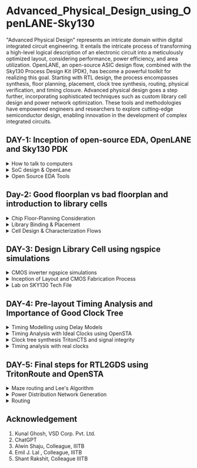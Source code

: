  Advanced_Physical_Design_using_OpenLANE-Sky130
================================================

"Advanced Physical Design" represents an intricate domain within digital integrated circuit engineering. It entails the intricate process of transforming a high-level logical description of an electronic circuit into a meticulously optimized layout, considering performance, power efficiency, and area utilization. OpenLANE, an open-source ASIC design flow, combined with the Sky130 Process Design Kit (PDK), has become a powerful toolkit for realizing this goal. Starting with RTL design, the process encompasses synthesis, floor planning, placement, clock tree synthesis, routing, physical verification, and timing closure. Advanced physical design goes a step further, incorporating sophisticated techniques such as custom library cell design and power network optimization. These tools and methodologies have empowered engineers and researchers to explore cutting-edge semiconductor design, enabling innovation in the development of complex integrated circuits.

## DAY-1: Inception of open-source EDA, OpenLANE and Sky130 PDK
<details> 
      <summary> How to talk to computers </summary>

---

At some part of our life, we have all used an ARDUINO board. We all know that an Arduino board is a popular open-source hardware platform designed for electronics enthusiasts, hobbyists, students, and professionals to create and prototype a wide range of embedded systems and electronic projects. Arduino boards are known for their ease of use and versatility, making them a valuable tool for learning about electronics and programming.

![arduino](https://github.com/akul-star/Advanced-Physical-Design/assets/75561390/2c4d152e-9a76-47c3-9631-0a137711f6b7)



The Block diagram of an ARDUINO board is as shown below.

---
![Arduinno_Block](https://github.com/akul-star/Advanced-Physical-Design/assets/75561390/c63c0919-4e07-4757-80e7-d0fafa25d769)

In this course, instead of looking into the embedded design we will be focusing more on the chip used inside the embedded systems.

---
![Chip](https://github.com/akul-star/Advanced-Physical-Design/assets/75561390/443610f2-ab16-41ce-b448-e2ee2bdf7dcc)

- **Package:** In chip design, a "package" refers to the protective outer casing that houses and safeguards the integrated circuit (IC). Packages serve critical roles in chip manufacturing by providing physical protection to the silicon die, establishing electrical connections between the chip and external components or a printed circuit board (PCB), aiding in thermal management by dissipating heat, and offering mechanical support. These packages come in various types, such as Dual In-line Packages (DIP), Surface-Mount Device (SMD) packages, Small Outline Integrated Circuit (SOIC) packages, and more, each tailored to specific applications and requirements, making package selection a crucial consideration in chip design and manufacturing.

In the example above, we have used QFN 48. The "QFN 48" package is a specific type of semiconductor package commonly used for integrated circuits (ICs). "QFN" stands for "Quad Flat No-Lead," and "48" refers to the number of pins or leads on the package. 

- **Chip:** A "chip," also known as an integrated circuit (IC) or microchip, is a miniature electronic device that consists of a collection of electronic components, such as transistors, resistors, and capacitors, etched onto a single semiconductor material, typically silicon. These components are interconnected to perform specific functions, such as processing data, storing information, or controlling electrical signals. Chips and packages can be connected through wire bonds in some packaging methods, but it's important to note that wire bonding is just one of several methods used for making electrical connections between the chip and the package.

The "chip" is the silicon-based microelectronic component that contains electronic circuits, while the "package" is the protective outer casing that houses the chip, provides electrical connections, and offers physical protection and thermal management.

---
![PADS_Die_Core](https://github.com/akul-star/Advanced-Physical-Design/assets/75561390/5fbbe595-d2ad-47bf-a0c8-3c4051a9119c)

- Pads: It refer to the input and output connection points on the chip's package that interface with the external world, such as a printed circuit board (PCB) or other devices. These pads serve as the electrical interfaces through which the SoC communicates with other components or systems.  

- Core: Core refers to a central processing unit (CPU) or a processing unit that performs computations and executes instructions. SoCs are highly integrated semiconductor devices that combine various components and subsystems on a single chip, and one of the critical components within an SoC is the processing core.

- Die: "Die" refers to the actual silicon chip or semiconductor wafer that contains all the integrated circuits and components of the SoC.

Now, let's take example of a  sample SOC using RISC-V as their ISA. 

---
![FOUNDRY_IP Macros](https://github.com/akul-star/Advanced-Physical-Design/assets/75561390/58b201ef-c8eb-42f7-a2df-b1d0dd33d7b5)

**Foundry IP's :** Foundry IP, short for Foundry Intellectual Property, refers to a set of pre-designed and pre-verified semiconductor intellectual property (IP) blocks or components that are licensed to semiconductor companies (fabless semiconductor companies) for integration into their own custom integrated circuits (ICs). These IP blocks are typically developed by semiconductor foundries or third-party IP providers and can be crucial for accelerating the design and production of complex chips. 

**Macro's:** Macros short for "macrocells" or "macro functions," refer to predefined and reusable functional blocks or components that can be incorporated into custom IC designs. Macros are a form of semiconductor intellectual property (IP) and play a crucial role in simplifying and speeding up the process of designing complex digital circuits. 


From Software Application to Hardware  
======================================

  In this section we will learn what exactly is the Instruction Set Architecture (ISA) role in a device and why it is required.  

![Screenshot from 2023-08-21 10-46-39](https://github.com/akul-star/RISC-V/assets/75561390/ae4ea0da-5b23-4771-90d3-4ef404471e51)

Let's explore how applications communicate with hardware components through various layers, including the operating system (OS), compiler, assembler, and a Register Transfer Language (RTL) snippet.

1. Operating System (OS):
    The operating system provides an abstraction layer between applications and hardware. It manages the hardware resources, such as memory, processors, and I/O devices, and provides services that applications can use. 

2. Compiler:
    The compiler translates high-level programming code written in languages like C, C++, or Java into machine code that the hardware can execute. During compilation, the compiler maps high-level code constructs to appropriate machine instructions. For instance, if an application contains a loop, the compiler generates machine instructions that correspond to looping constructs supported by the ISA (RISC-V in our case).

3. Assembler:
    An assembler converts assembly language code (a human-readable representation of machine code) into actual machine code. Assembly language is a low-level representation of the ISA, and each assembly instruction typically corresponds to a single machine instruction. Assemblers take care of translating assembly mnemonics into binary machine code that the hardware understands. The ISA acts as a abstract interface between the high level language like C, C++ and JAVA & the hardware.

4. RTL Snippet (Register Transfer Language):
RTL is a description of digital circuits using registers, data paths, and control logic. It's used in hardware design to describe the behavior of digital systems at a low level. 

</details>

<details>
      <summary> SoC design & OpenLane </summary>
      

Introduction to all components of open-source digital asic design 
=============================================================

![ASIC](https://github.com/akul-star/Advanced-Physical-Design/assets/75561390/2e769d73-b066-41fe-a0ed-8a158713cd4d)

1. **RTL Design:** RTL (Register-Transfer Level) design is essential for ASICs (Application-Specific Integrated Circuits) because it provides a hardware-specific description of the desired functionality, bridging the gap between high-level behavior and low-level gate-level implementation. It specifies how data is transferred between registers and processed by combinational logic, defines timing constraints, and serves as input to RTL synthesis tools for automatic conversion into gate-level representations. RTL design allows for optimization, simulation-based verification, portability, and clear documentation of the ASIC's design intent, ensuring a solid foundation for subsequent stages of ASIC development and ultimately delivering custom integrated circuits tailored to specific applications.

2. **EDA Tools:** ASIC (Application-Specific Integrated Circuit) design relies on Electronic Design Automation (EDA) tools because these tools provide the essential infrastructure for designing, verifying, and optimizing custom integrated circuits. EDA tools facilitate the creation of hardware descriptions, synthesis of high-level designs into manufacturable gate-level representations, simulation to ensure functionality and correctness, timing analysis for meeting critical performance requirements, and physical implementation to optimize layout and manufacturing. They streamline the complex ASIC design process, ensuring efficiency, accuracy, and successful production of application-specific integrated circuits tailored to specific functions and applications.

3. **PDK Data:** A Process Design Kit (PDK) for ASIC manufacturing is a comprehensive package provided by semiconductor foundries to ASIC designers. It contains vital information, design rules, device models, and a library of components necessary to design and fabricate custom integrated circuits. PDKs ensure that designers adhere to manufacturing guidelines, use accurate device models, and efficiently utilize foundry-specific processes during the ASIC design process, facilitating successful and manufacturable custom chip production.

**SkyWater 130nm Process Design Kit (PDK):** 
The SkyWater 130nm Process Design Kit (PDK) is a comprehensive set of resources offered by SkyWater Technology Foundry for integrated circuit designers. It encompasses essential information about the 130-nanometer semiconductor manufacturing process, design rules, device models, a library of components, and technology files. This PDK enables designers to create custom integrated circuits tailored to specific applications using SkyWater's 130nm process technology, promoting accessibility and cost-effective semiconductor fabrication.

**RIL Design Flow (RTL to GDS2):**
The RTL (Register-Transfer Level) to GDS2 design flow is the process of creating and manufacturing integrated circuits (ICs). It involves steps like designing the circuit's functionality in RTL, simulating and synthesizing it into gate-level logic, creating a physical layout, verifying the design, generating manufacturing masks, fabricating the ICs, and finally, testing and packaging them. The GDS2 file is generated to describe the layout and is used for manufacturing. This flow ensures that ICs meet specifications and can be mass-produced.

Simplified RTL to GDSII Flow
=============================

![Openlane_ASICflow](https://github.com/akul-star/Advanced-Physical-Design/assets/75561390/4a23a0b6-776c-42e0-ae25-eab6d2638929)

1. **Synthesis:** In the RTL to GDS2 flow, synthesis is a crucial step where RTL (Register Transfer Level) code is transformed into a gate-level netlist. This process involves mapping RTL constructs to standard cell libraries, optimizing the design for area, power, and timing, handling clock domains, and applying timing constraints. Static Timing Analysis (STA) is then performed to ensure that the design meets timing requirements. Once synthesis is complete, the synthesized design serves as the foundation for subsequent steps in the flow, including physical design, placement, routing, and ultimately the generation of GDS2 files for fabrication. This synthesis stage plays a pivotal role in achieving a balance between design functionality and performance while preparing the design for manufacturing.

    A. **Liberty View (Liberty Format):**
        Purpose: Liberty view is used primarily for static timing analysis (STA) during the synthesis process. It provides information about the timing characteristics of standard cells from the cell library, such as setup times, hold times, rise/fall times, and capacitance values.
        Contents: It includes timing constraints, delay information, and other timing-related data for the cells in the standard cell library.
        Format: Typically written in a standard format called Liberty (.lib) format, which can be read by synthesis tools and STA tools.

    B. **HDL Behavioral View:**
        Purpose: The HDL (Hardware Description Language) Behavioral View represents the high-level description of the digital design in RTL (Register Transfer Level) or a higher abstraction level. It's the original RTL code created by designers.
        Contents: It contains behavioral descriptions of the logic functions, data paths, control structures, and the intended functionality of the design.
        Format: The format depends on the hardware description language used, such as VHDL or Verilog.

    C. **SPICE View (Simulation View):**
        Purpose: SPICE (Simulation Program with Integrated Circuit Emphasis) View is used for detailed transistor-level simulation. It provides a transistor-level representation of the design and is essential for accurate circuit-level simulations.
        Contents: SPICE View includes transistor-level models, parasitic elements, and detailed information about how the gates and interconnections in the design are implemented at the transistor level.
        Format: Typically written in a SPICE-compatible format (e.g., SPICE netlists) that can be used by circuit simulators for accurate transistor-level simulations.

2. **Floor Planning:** Floor planning in the RTL to GDS2 (GDSII) flow is the initial step of physical design. It involves allocating space and defining the approximate locations of major components and functional blocks on the semiconductor chip. The goal is to create a layout that meets area, power, and performance targets while ensuring that signal routing between these blocks is feasible. Floor planning sets the foundation for subsequent steps like placement and routing and plays a crucial role in achieving a successful chip design.

   A. **Chip Floor Planning:**
        Purpose: Chip floor planning is the high-level organization of the entire semiconductor chip. It defines the placement of major components and functional blocks on the chip's silicon die.
        Scope: It encompasses decisions related to core logic placement, I/O ring location, clock distribution, and other global aspects of the chip's physical design.
        Goals: The primary goals of chip floor planning are to optimize chip area, minimize power consumption, and ensure that the chip meets its performance requirements. It provides a high-level view of how different parts of the chip will interact.

   B. **Macro Floorplanning:**
        Purpose: Macro floorplanning focuses on the placement and organization of large functional blocks or macros within the chip. These macros can include CPU cores, memory blocks, or other complex IP blocks.
        Scope: It deals with the internal layout and arrangement of these macros and how they interface with each other and the rest of the chip.
        Goals: The main objectives of macro floorplanning are efficient use of space, ensuring proper connectivity between macros, and optimizing for performance and power within the macro boundaries.

   C. **Power Planning:**
        Purpose: Power planning is a critical aspect of chip design that focuses on managing and distributing power throughout the chip. It ensures that each component receives the required power supply and that power delivery is efficient to minimize voltage drop and power dissipation.
        Scope: Power planning involves decisions about the placement of power grid elements (such as power rails and decoupling capacitors) and the routing of power distribution networks.
        Goals: The key goals of power planning are to maintain voltage stability, reduce power noise, and meet power delivery requirements, all while minimizing the impact on chip area and performance. Effective power planning is essential for reliable chip operation and to avoid voltage drop-related issues.

3. **Cell Placement:** Cell placement is a crucial step in the physical design of integrated circuits (ICs) within the RTL to GDS2 (GDSII) flow. It involves determining the specific locations on a semiconductor chip's silicon die where individual standard cells, macros, and other functional blocks will be positioned. 

   A. **Chip Floor Planning:**
        Purpose: Chip floor planning is the high-level organization of the entire semiconductor chip. It defines the placement of major components and functional blocks on the chip's silicon die.
        Scope: It encompasses decisions related to core logic placement, I/O ring location, clock distribution, and other global aspects of the chip's physical design.
        Goals: The primary goals of chip floor planning are to optimize chip area, minimize power consumption, and ensure that the chip meets its performance requirements. It provides a high-level view of how different parts of the chip will interact.

   B. **Macro Floorplanning:**
        Purpose: Macro floorplanning focuses on the placement and organization of large functional blocks or macros within the chip. These macros can include CPU cores, memory blocks, or other complex IP blocks.
        Scope: It deals with the internal layout and arrangement of these macros and how they interface with each other and the rest of the chip.
        Goals: The main objectives of macro floorplanning are efficient use of space, ensuring proper connectivity between macros, and optimizing for performance and power within the macro boundaries.

   C. **Power Planning:**
        Purpose: Power planning is a critical aspect of chip design that focuses on managing and distributing power throughout the chip. It ensures that each component receives the required power supply and that power delivery is efficient to minimize voltage drop and power dissipation.
        Scope: Power planning involves decisions about the placement of power grid elements (such as power rails and decoupling capacitors) and the routing of power distribution networks.
        Goals: The key goals of power planning are to maintain voltage stability, reduce power noise, and meet power delivery requirements, all while minimizing the impact on chip area and performance. Effective power planning is essential for reliable chip operation and to avoid voltage drop-related issues.

4. **Clock Tree Sysnthesis:** CTS stands for "Clock Tree Synthesis." It is a crucial step in the physical design of integrated circuits, particularly digital designs, within the RTL to GDS2 (GDSII) flow. The primary goal of CTS is to create an efficient and optimized network of clock distribution paths throughout the chip.

5. **Routing:** Routing, in the context of semiconductor chip design within the RTL to GDS2 (GDSII) flow, refers to the process of establishing physical connections between different components, such as standard cells, macros, and input/output pads, on the silicon die. These connections are created using metal layers, which serve as interconnects to facilitate data transmission and signal propagation. Grid routers are a type of routing algorithm used in semiconductor chip design within the context of the RTL to GDS2 (GDSII) flow. These routers are designed to navigate and establish connections between components on a chip layout using a grid-based approach. Grid routers are especially suitable for digital integrated circuits with a regular and structured layout, where the chip design is aligned with a grid pattern.

      A. **Global Routing:**  
Global routing is the initial phase of routing in chip design. It determines high-level routing paths for nets between macroblocks or functional units on the chip, focusing on channel assignments and chip-level optimization. The outcome is a routing framework or guides for subsequent detailed routing.

      B. **Detailed Routing:**
Detailed routing follows global routing and defines precise paths for individual wires within nets. It works at a lower, detailed level, considering cell positions, design rules, and minimizing wirelength. The result is the completed layout of physical interconnections, adhering to global routing guidelines.

7. **Sign-Off:**

      A. **Physical Verification:** Physical verification is a critical step in the semiconductor chip design process, specifically in the RTL to GDS2 (GDSII) flow. It involves a series of checks and analyses to ensure that the physical layout of the chip adheres to design rules, manufacturing constraints, and reliability criteria. Physical verification helps identify and rectify potential issues in the layout that could lead to manufacturing defects, performance problems, or reliability issues.
      
      1. LVS (Layout vs. Schematic) : It is a crucial step in semiconductor manufacturing that compares the physical layout of semiconductor components on a chip to the intended circuit schematic. Its primary purpose is to ensure that the physical design matches the expected design, verifying that connections are correct, there are no short circuits or open circuits, and component dimensions are within tolerances. If discrepancies are found, they are corrected to ensure the chip can be manufactured and will function correctly. LVS helps catch errors early in the design process, ensuring high-quality semiconductor products and reducing manufacturing costs. 

      2. Design Rule Check (DRC): It's an essential step in semiconductor design and manufacturing that verifies if the physical layout of integrated circuits adheres to specific design rules and manufacturing guidelines. It identifies violations, such as inadequate spacing, feature size deviations, or unintended connections, and prompts designers to correct them to ensure that the chip can be manufactured reliably with fewer defects, leading to better-quality electronic devices.
     
     B. **Timing Verification:** Timing verification is a critical step in semiconductor chip design within the RTL to GDS2 (GDSII) flow. It focuses on ensuring that the design meets its timing requirements, particularly in terms of clock-to-q delays, setup times, hold times, and maximum clock frequency. Timing verification helps guarantee that the chip will operate correctly and within its specified performance limits.

OpenLANE
=========

OpenLane is an open-source toolchain for chip design that automates the process of creating custom digital integrated circuits, from high-level RTL code to manufacturable GDSII files. Developed by efabless, it streamlines the design flow by integrating various open-source EDA tools, allowing users to explore different design options, meet manufacturing requirements, and even experiment with custom chip designs. OpenLane's scripted flow, community-driven development, and accessibility make it a valuable resource for both educational purposes and small design teams looking to create custom ASICs while adhering to industry best practices.

OpenLANE ASIC Flow
=================

OpenLane is a fully automated process, spanning from RTL (Register-Transfer Level) to GDSII (Graphics Data System II), and relies on various components, including OpenROAD, Yosys, Magic, Netgen, CVC, SPEF-Extractor, KLayout, and a set of specialized scripts for design exploration and enhancement. This comprehensive flow covers every step of ASIC implementation.

OpenLANE utilises a variety of opensource tools in the execution of the ASIC flow:

1. RTL Synthesis & Technology Mapping: yosys, abc
2. Floorplan & PDN : init_fp, ioPlacer, pdn and tapcell
3. Placement : RePLace, Resizer, OpenPhySyn & OpenDP
4. Static Timing Analysis : OpenSTA
5. Clock Tree Synthesis : TritonCTS
6. Routing : FastRoute and TritonRoute
7. SPEF Extraction : SPEF-Extractor
8. DRC Checks, GDSII Streaming out : Magic, Klayout
9. LVS check : Netgen
10. Circuit validity checker : CVC

</details>


<details>
      <summary> Open Source EDA Tools </summary>

OpenLANE Installation
====================

Prior to the installation of the OpenLane install the dependencies and packages using the command shown below :

```
sudo apt-get update
sudo apt-get upgrade
sudo apt install -y build-essential python3 python3-venv python3-pip make git
```

**Commands to install Docker:**
```
sudo apt install apt-transport-https ca-certificates curl software-properties-common
curl -fsSL https://download.docker.com/linux/ubuntu/gpg | sudo gpg --dearmor -o /usr/share/keyrings/docker-archive-keyring.gpg

echo "deb [arch=amd64 signed-by=/usr/share/keyrings/docker-archive-keyring.gpg] https://download.docker.com/linux/ubuntu $(lsb_release -cs) stable" | sudo tee /etc/apt/sources.list.d/docker.list > /dev/null

sudo apt update
sudo apt install docker-ce docker-ce-cli containerd.io
sudo docker run hello-world

sudo groupadd docker
sudo usermod -aG docker $USER
sudo reboot 


# Check for installation
sudo docker run hello-world
```

**Steps to install OpenLane, PDKs and Tools:**

```
cd $HOME
git clone https://github.com/The-OpenROAD-Project/OpenLane --recurse-submodules 
cd OpenLane
make
make test
cd /home/kanish/OpenLane/designs/ci
cp -r * ../
```


**Invoking OpenLANE**

```
cd OpenLane
make mount
```

Inside the openlane container:
```
./flow.tcl -interactive
package require openlane 0.9
prep -design picorv32a
run_synthesis
```
![Picorv32](https://github.com/akul-star/Advanced-Physical-Design/assets/75561390/50c57c6b-3c65-4334-8de9-91197deea5bf)

![picorv32_synth](https://github.com/akul-star/Advanced-Physical-Design/assets/75561390/62d0c362-bbca-492c-b6d6-ad821dd3e666)

The netlist generated is shown below:
```
cd OpenLane/designs/picorv32a/runs/RUN_2023.09.10_07.47.37/results/synthesis/
gvim picorv32.v
```
To view report:
```
cd OpenLane/designs/picorv32a/runs/RUN_2023.09.10_07.47.37/reports/synthesis/
gvim 1-synthesis.AREA_0.stat.rpt
```
```
Flop ratio = Number of D Flip flops = 1596  = 0.1579
             ______________________   _____
             Total Number of cells    10104
```
</details>


## Day-2: Good floorplan vs bad floorplan and introduction to library cells

<details> 
      <summary> Chip Floor-Planning Consideration </summary>

---

Let's start with a netlist that defines a basic circuit as shown below.

![Basic_Netlist_Ex](https://github.com/akul-star/Advanced-Physical-Design/assets/75561390/b68db8ea-cfe1-45b4-8e11-75e745d433b3)
The circuit has 4 standard cell's comprising of Flip-Flop and Gate's. Let's assume each standard cell has area of 1 unit square. So, not assuming the connecting wires that will also take some area inside the core, we can say the total area consumed by the circuit will be 4 unit square. If core also has the area of 4 unit square, then the utilization factor will be 100%.

---
![Utilization factor](https://github.com/akul-star/Advanced-Physical-Design/assets/75561390/d89051c2-b419-4650-a993-b02864f85b9a)

We will look into two parameters, Utilization factor and Aspect ratio, but before that we must look into the important terms in chip design.

- Die : It is a small semiconductor material specimen that houses the core and the fundamental circuit is fabricated over this.
- Core : It is the section of the chip where the fundamental design is placed.

**Utilisation Factor**


The ratio of area occupied by the cells in the netlist to the total area of the core.
Best practice is to set the utilisation factor less than 50% to 60% so that there will be space for optimisations, routing, inserting buffers etc.,

**Aspect Ratio**

- Aspect ratio is the ratio of height to the width of the die.
- Aspect Ratio of 1 indicates that the die is a square die.
- These two Parameters are important to derive the width and height of the core and die, and now we can move ahead to define the location of preplaces cells.

**Pre-placed Cells**

---
![PrePlacedcells](https://github.com/akul-star/Advanced-Physical-Design/assets/75561390/b101985f-2105-4564-932a-dc1b63d9d28e)

- Whenever there is a complex logic which is repeated multiple times or a design given by a third-party it can be perceived as abstract black box with input and output ports, clocks etc. We can also create black boxes ourselves for the design in case as per the requirements. They can be IPs or Macros. 
- These Macros and IPs are placed in the core at first before placing the standard cells and power planning. They are placed before automated placement and routing and are called as pre-placed cells. These are optimally such that the cells which are more connected to each other are placed nearby and oriented for input and ouputs.
- Once they have been placed, the location are not altered later on for routing. Thus they have been fixed on the chip. These pre-placed cells have to be surrounded with de-coupling capacitors.


**De-coupling Capacitors**

- The resistances and capacitances associated with long wire lengths can cause the power supply voltage to drop significantly before reaching the logic circuits. This can lead to the signal value entering into the undefined region, outside the noise margin range. (Noise margin in RTL or Resistor-Transistor Logic refers to the amount of tolerance a digital logic circuit has to withstand noise or voltage fluctuations while still correctly interpreting logical "0" and "1" states. It is a critical parameter in digital circuit design to ensure the robustness and reliability of logic operations.)
- De-coupling capacitors are huge capacitors charged to power supply voltage and placed close the logic circuit. Their role is to decouple the circuit from power supply by supplying the necessary amount of current to the circuit. They pervent crosstalk and enable local communication.
- The decoupled capacitor will be connected to all the pre-placed cells in the core, as shown below.

  
  ![DecoupledCAP](https://github.com/akul-star/Advanced-Physical-Design/assets/75561390/2abf75dc-c96d-4ea5-914f-47091bf35f23)


**Power Planning**

- Each block on the chip, however, cannot have its own decoupled capacitor unlike the pre-placed cells. Thus, when multiple units are discharging, we observe a ground bumb and in case of multiple charing units, we see a voltage droop.
- Ground bounce is a phenomenon that can occur on an N-bit bus in digital electronic circuits, particularly when many components are switching simultaneously. It's a transient voltage fluctuation on the ground (or ground reference) of the circuit. Ground bounce is typically associated with noise or voltage fluctuations that affect the reliability of digital signals. Below is shown a 16bit bus which experiences a ground bounce when all the bits are discharging.
  
  ![Ground bounce](https://github.com/akul-star/Advanced-Physical-Design/assets/75561390/50eaf219-e1b8-4952-b1fb-643c2db5c4ec)

- A similar phenomena that we observe is Voltage droop on an N-bit bus, also known as "bus voltage droop" or simply "voltage droop," which is a phenomenon that can occur in digital electronic circuits when there is a momentary decrease in voltage on a multi-bit data bus during high-speed or simultaneous switching of components.
- When these are under noise range designed, we won't face any issue, but if they get beyond the defined noise range, we experience undesired behaviour from the design.
- To fix this issue, we will go for a better power plan for the chip, such that each unit can use the Vdd and Gnd near to it.
- A common way to accomplish this is to have VDD and VSS pads connected to the horizontal and vertical power and GND lines which form a power mesh. A "power mesh" refers to a network of metal or wire traces that distribute power (VDD) and ground (VSS) throughout the integrated circuit (IC). The primary purpose of the power mesh is to ensure a stable and uniform distribution of power and ground across the entire chip, which is crucial for proper functionality and reliability.

**Pin Placement**

The input, output and Clock pins are placed optimally such that there is less complication in routing or optimised delay. 

**Note -** CLK needs least resistive path, as they provide signals to all the flops continuously, thus have bigger IO ports.
There are different styles of pin placement in openlane like random pin placement, uniformly spaced etc.,

**Run Floorplan on OpenLane**

Importance files in increasing priority order:

- floorplan.tcl - System default envrionment variables present in the configuration folder.
- conifg.tcl - Present in the deign folder.
- sky130A_sky130_fd_sc_hd_config.tcl - Present in the design folder.

**Floorplan envrionment variables or switches:**

1. FP_CORE_UTIL - floorplan core utilisation
2. FP_ASPECT_RATIO - floorplan aspect ratio
3. FP_CORE_MARGIN - Core to die margin area
4. FP_IO_MODE - defines pin configurations (1 = equidistant/0 = not equidistant)
5. FP_CORE_VMETAL - vertical metal layer
6. FP_CORE_HMETAL - horizontal metal layer

Now, we will look into how to generate the floorplan using OpenLane.
```
run_floorplan
```

![run_floorplan](https://github.com/akul-star/Advanced-Physical-Design/assets/75561390/ddfb5040-aaec-4586-ac6f-50980092f017)

 - We may review floorplan files by checking the floorplan.tcl. The system defaults will have been overriden by switches set in conifg.tcl and further overriden by switches set in sky130A_sky130_fd_sc_hd_config.tcl.

 - Post the floorplan run, a .def file (design exchange format file) will have been created within the results/floorplan directory. It has the various informations such as the die area and unit lenghts used.

![floorplan_def_file](https://github.com/akul-star/Advanced-Physical-Design/assets/75561390/9797f91f-a50c-4e08-a5c4-64b65837f139)

Viewing the floorplan using MAGIC:

```
 magic -T ~/.volare/sky130A/libs.tech/magic/sky130A.tech lef read ../../tmp/merged.nom.lef def read picorv32.def &
```
![MAGIC_Floorplan](https://github.com/akul-star/Advanced-Physical-Design/assets/75561390/fef2c7ca-582c-454e-bbfe-96441142fab0)

</details>

<details> 
     <summary> Library Binding & Placement </summary>
---
First and foremost, we need to bind the netlist with physical cells. We have shapes for OR, AND and every cell for pratice purpose. But in reality we dont have such shapes, we have give an physical dimensions like rectangles or squares weight and width and also different flavours of the same standard cell. This information is given in libs and lefs. Now we place these cells in our design by initilaising it. Now we look into Placement and its optimisation. 
      
Now we look into Placement and its optimisation.

---
![Optimized_Placement](https://github.com/akul-star/Advanced-Physical-Design/assets/75561390/f298ebcf-86c8-4374-a124-3d84b96a9bd6)

As you can see, the cells are placed such that the data input and output pins are as close as possible to reduce the resistance of the connecting wires so that noise error will not occur. In some cases, their might not be a way to place the cells close to their data pins. To avoid the noise margin issue in the longer connecting wires, we will use Repeaters or Buffers for the signal integrity so that the logic is not compromised. In the above design, their are few abutted cells which will have near to no delayand this is called as abuttment.

![Steps](https://github.com/akul-star/Advanced-Physical-Design/assets/75561390/4f92afb1-f313-4e85-9e89-6a1750bde004)

---
**Library Charaterization:** Library characterization is the process of characterizing electronic components and gates, such as logic gates, flip-flops, and other building blocks, to create models that accurately represent their behavior under various conditions. This characterization provides information about how components respond to different inputs, delays, power consumption, and more.

**Library modeling:** Library modeling involves creating mathematical or algorithmic representations of the behavior and characteristics of components. These models are used by EDA tools to simulate, analyze, and optimize digital circuits during the design phase.

PLACEMENT
==========

**Legalization:** In the context of detailed placement in digital integrated circuit (IC) design, "legalization" refers to the process of ensuring that the locations and orientations of individual standard cells (or logic gates) meet certain design rules, constraints, and physical requirements. The main goal of legalization is to transform an initial placement of cells into a valid placement that adheres to specific rules while optimizing factors like area, wirelength, and other performance metrics. 

In this step of OpenLANE ASIC flow,The synthesized netlist is to be placed on the floorplan.It occurs in two stages:

1. Global Placement
2. Detailed Placement

- Global Placement finds optimal position for all cells which may be not legal at the time and overlap.
- Detailed Placemnent changes this particular placement and make it legal.It is important from a timing point of view

```
run_placement
```
![Run_placement](https://github.com/akul-star/Advanced-Physical-Design/assets/75561390/9d91d4c2-0030-4ce8-bad2-55eafd458a67)

```
magic -T ~/.volare/sky130A/libs.tech/magic/sky130A.tech lef read ../../tmp/merged.nom.lef def read
picorv32.def &
```
![run_placement_magic](https://github.com/akul-star/Advanced-Physical-Design/assets/75561390/ca28cf01-61a9-412b-905d-e5181203203b)

Their are no DRC's and all the standard cell are placed at the standard cell rows. Floorplan ensured that their is DECAP at the boundaries of the standard cell . The Tap cells are properly placed and the IO patches are correctly placed. 
</details>

<details> 
      <summary> Cell Design & Characterization Flows </summary>

---

Under this section, we will go through a thorough insight into the Characterizatiob flow and various steps involved, what are my inputs given, my intermediate outputs and final results we get.

Standard cell design flow involves the following

Inputs:

**PDKs:**
 1. DRC & LVS rules
 2. SPICE models
 3. Libraries
 4. User-defined specifications.

Note: In standard cell libraries used in digital integrated circuit (IC) design, "drive strength" refers to the ability of a standard cell to source or sink current when driving a signal. It characterizes how much current a specific standard cell can provide (drive) to its output or draw from its input while maintaining proper signal integrity.

**Cell Design Flow:**

Cell design flow, also known as standard cell design flow, is the process of creating and optimizing standard cell libraries used in digital integrated circuit design. These libraries contain fundamental building blocks, such as logic gates and flip-flops, that are used to design complex digital circuits.

1. Specification and Requirements: Begin by defining the specifications and requirements for the standard cell library. This includes factors like technology node, voltage levels, speed requirements, and power constraints.

2. Cell Architecture Selection: Choose the architecture and topology for the standard cells. This involves deciding on the logical functions each cell will implement and the number of input and output pins.

3. Schematic Design: Create schematic designs for each standard cell. This involves designing the logical function of the cell using gates and interconnections. Tools like schematic capture software are used for this step.

4. Simulation and Verification: Simulate the designed cells to verify that they meet the specified functionality and timing requirements. This step may include functional simulation, static timing analysis (STA), and power analysis.

5. Layout Design: Create physical layouts for the cells based on the schematic designs. This involves specifying the dimensions, placement of transistors, and routing of metal layers.

6. DRC and LVS Checks: Perform Design Rule Check (DRC) and Layout vs. Schematic (LVS) checks to ensure that the layout adheres to the manufacturing rules and is consistent with the schematic.

7. Extraction and Characterization: Extract parasitic components from the layout, including resistances and capacitances. These parasitics impact the timing and power characteristics of the cells. Characterize the cells by measuring their performance under various conditions, such as different input vectors and operating voltages.

8. Timing Analysis: Conduct detailed timing analysis to determine parameters like propagation delay, setup time, hold time, and clock-to-q delay for flip-flops.

9. Library Validation: Validate the entire standard cell library by using it in test chip or design test cases to ensure that it meets performance and functionality requirements.

![cell_design_flow](https://github.com/akul-star/Advanced-Physical-Design/assets/75561390/b3f907ea-9fcc-4e10-b90c-ead7c1d986b4)

**Characterization Flow:** Characterization in VLSI refers to the process of analyzing and documenting the electrical behavior of electronic components, such as transistors, logic gates, memory cells, and standard cells, under various operating conditions. Characterization is essential for accurate circuit simulation and helps ensure that integrated circuits (ICs) meet their performance, power, and timing requirements.




**Design steps:**

1. Circuit design
2. Layout design (Art of layout Euler's path and stick diagram)
3. Extraction of parasitics
4. Characterization (timing, noise, power).

**Outputs:**

1. CDL (circuit description language)
2. LEF
3. GDSII
4. extracted SPICE netlist (.cir)
5. timing, noise and power .lib files
6. Standard Cell Characterization Flow

Standard Cell Characterizarion Flow
===================================

The industry-standard process for characterizing standard cells typically consists of the following stages:

1. Read in the models and tech files
2. Read extracted spice Netlist
3. Recognise behavior of the cells
4. Read the subcircuits
5. Attach power sources
6. Apply stimulus to characterization setup
7. Provide neccesary output capacitance loads
8. Provide neccesary simulation commands
9. For characterization an opensource software called GUNA is used.
10. All the steps from 1 to 8 are fed into GUNA,which in turn generates timing,noise and power models.

Now all these 8 steps are fed in together as a configuration file to a characterization software called GUNA. This software generates timing, noise, power models. These .libs are classified as Timing characterization, power characterization and noise characterization.

![GUNA](https://github.com/akul-star/Advanced-Physical-Design/assets/75561390/7f5866eb-194d-4ef7-bb12-98c987f28a16)

TIMING CHARACTERIZATION
=======================
In standard cell characterisation, One of the classification of libs is timing characterisation.

**Timing defintion Value**

1. slew_low_rise_thr - 20% value
2. slew_high_rise_thr - 80% value
3. slew_low_fall_thr	- 20% value
4. slew_high_fall_thr - 80% value
5. in_rise_thr - 50% value
6. in_fall_thr - 50% value
7. out_rise_thr - 50% value
8. out_fall_thr - 50% value

Propagation Delay and Transition Time
=====================================
**Propagation Delay :** The time difference between when the transitional input reaches 50% of its final value and when the output reaches 50% of its final value. Poor choice of threshold values lead to negative delay values. Even thought you have taken good threshold values, sometimes depending upon how good or bad the slew, the dealy might be still +ve or -ve.
```
Propagation delay = time(out_thr) - time(in_thr)
```
**Transition Time:** The time it takes the signal to move between states is the transition time , where the time is measured between 10% and 90% or 20% to 80% of the signal levels.
```
Rise transition time = time(slew_high_rise_thr) - time (slew_low_rise_thr)

Low transition time = time(slew_high_fall_thr) - time (slew_low_fall_thr)
```

</details>


## DAY-3: Design Library Cell using ngspice simulations

<details>
      <summary> CMOS inverter ngspice simulations </summary>

---

``ngspice`` is opesoure engine where simulations are done.

**IO Placer Revesion:** PnR is a iterative flow and hence, we can make changes to the environment variables in the fly to observe the changes in our design.
Let us say If I want to change my pin configuration along the core from equvi distance randomly placed to someother placement, we just set that IO mode variable on command prompt as shown below

```
set ::env(FP_IO_MODE) 2
```

SPICE Deck Creation and Simulation for CMOS inverter
====================================================

- Before performing a SPICE simulation we need to create SPICE Deck. SPICE Deck provides information about the following:
- Component connectivity - Connectivity of the Vdd, Vss,Vin, substrate. Substrate tunes the threshold voltage of the MOS.
- Component values - values of PMOS and NMOS, Output load, Input Gate Voltage, supply voltage.
- Node Identification and naming - Nodes are required to define the SPICE Netlist For example M1 out in vdd 
```
vdd pmos w = 0.375u L = 0.25u , cload out 0 10f
```
- Simulation commands
- Model file - information of parameters related to transistors Simulation of CMOS using different width and lengths. From the waveform, irrespective of switching the shape of it are almost 
  same.


![image](https://github.com/akul-star/Advanced-Physical-Design/assets/75561390/0b1c5a67-245f-4298-b94a-8b5588dbea42)

From the waveform we can see the characteristics are maintained across all sizes of CMOS. So CMOS as a circuit is a robust device hence use in designing of logic gates. Parameters that define the robustness of the CMOS are

Switching Threshold Vm
=====================
- The Switching Threshold of a CMOS inverter is the point where the Vin = Vout on the DC Transfer characreristics.
- At this point, both the transistors are in saturation region, means both are turned on and have high chances of current flowing driectly from VDD to Ground called Leakage current.


![image](https://github.com/akul-star/Advanced-Physical-Design/assets/75561390/89fa1791-a1c8-4383-9f1a-df80ec4853e1)

Through transient analysis, we calculate the rise and fall delays of the CMOS by SPICE Simulation. As we know delays are calculated at 50% of the final values.

Lab steps to git clone vsdstdcelldesign
=======================================

First, clone the required mag files and spicemodels of inverter,pmos and nmos sky130. The command to clone files from github link is:

```
git clone https://github.com/nickson-jose/vsdstdcelldesign.git
```
once I run this command, it will create vsdstdcelldesign folder in openlane directory.

Inorder to open the mag file and run magic go to the directory

For layout we run magic command

``magic -T sky130A.tech sky130_inv.mag &``

Ampersand at the end makes the next prompt line free, otherwise magic keeps the prompt line busy. Once we run the magic command we get the layout of the inverter in the magic window


![image](https://github.com/akul-star/Advanced-Physical-Design/assets/75561390/43d23d97-eb6c-4067-85a5-bea4de45ce56)


</details>


<details> 
     <summary> Inception of Layout and CMOS Fabrication Process </summary>

---

Under this section we will look into the Fabrication process. We will look into the various steps for 16-mask fab procedure

16-MASK CMOS Process
====================
1. Selecting a substrate
   - We choose an appropriate substrate as per requirement.
   - We go with the most common substrate available - P-type.

![image](https://github.com/akul-star/Advanced-Physical-Design/assets/75561390/f6b76a38-19d6-48e8-9d79-a7fde3c2f628)


2. Creation of Active regions for transistors.
 - We have to make isolation for each pocket, this is done by growing Silicon Dioxide of 40nm over the P-type substrate, then deposit an 80nm layer of Silicon nitride.
 - Now deposit 1micron of photoresist. On this we make Mask1 and Mask 2 for the pockets and shower it with UV lights
 - The photoresist under the masks are protected and remaining is etched away with some chemical reaction. Now the mask is removed.
 - Now we etch off the extra silicon nitride, thus only silicon nitride left are the ones protected by the photoresist. Now Remove left photoresist.
 - Now, place the entire thing in oxidation furnace. Silicon nitride protects the SiO2 underneath from growing further.
 - The growth between the nitride layer acts as the isolation as they don't allow the transistor areas to communicate. This growth is also called bird's beak.
 - The remaining nitride layer is etched off.
 - This whole process is called LOCOS - Local oxidation of Silicon

![image](https://github.com/akul-star/Advanced-Physical-Design/assets/75561390/4c5c545c-e07b-4542-b4e9-128d41e4da58)

3. Formation of N-Well and P-Well
 - The N-well and P-well regions are created separately.
 - P-well formation involves photolithography and ion implantation of p-type Boron material into the p-substrate. Energy required is 200keV.
 - N-well is formed similarly with n-type Phosphorus material. Energy requirement is 400keV.
 - This ion implantation damages the SiO2 layer.
 - High-temperature furnace processes drive-in diffusion to establish well depths, known as the twin-tub process.


![image](https://github.com/akul-star/Advanced-Physical-Design/assets/75561390/d91d6c4f-dba1-4bfb-95d7-f9296293c377)


4. Formation of Gate Terminal:
- Gate is the most important terminal as here we control the input voltage.
- Important parameters for gate formation include oxide capacitance and doping concentration.
- A polysilicon layer is deposited and photolithography techniques are applied to create NMOS and PMOS gates.
- The SiO2 layers over Nwell and Pwell are etched off using polysulpuric acid and fresh layer is made with goof thickness.

![image](https://github.com/akul-star/Advanced-Physical-Design/assets/75561390/8f151080-b698-4bf7-b978-1760085e47e0)

5. Lightly-Doped Drain(LDD) Formation:
- This is done to achieve a doping profile --> P+, P-, N for NMOS and N+, N- and P for PMOS.
- LDD is created to control hot electron and short channel effects.

![image](https://github.com/akul-star/Advanced-Physical-Design/assets/75561390/5e4b9928-b14e-4045-84eb-87d28c92a706)

6. Source and Drain Formation:
- Thin oxide layers are added to avoid channel effects during ion implantation.
- N+ and P+ implants are performed using Arsenic implantation and high-temperature annealing.

![image](https://github.com/akul-star/Advanced-Physical-Design/assets/75561390/6646ca75-a00b-4cc6-9875-1aaca08f679e)


7. Local Interconnect Formation:
- Thin screen oxide is removed through etching in HF solution.
- Titanium deposition through sputtering is initiated.
- Heat treatment results in chemical reactions, producing low-resistant titanium silicon dioxide for interconnect contacts and titanium nitride for top-level connections, enabling local communication.

![image](https://github.com/akul-star/Advanced-Physical-Design/assets/75561390/4a2fb12c-1524-41e0-9391-50a83e38a92d)

8. Higher Level Metal Formation:
- To achieve suitable metal interconnects, non-planar surface topography is addressed.
- Chemical Mechanical Polishing (CMP) is utilized by doping silicon oxide with Boron or Phosphorus to achieve surface planarization.
- TiN and blanket Tungsten layers are deposited and subjected to CMP.
- An aluminum (Al) layer is added and subjected to photolithography and CMP.
- This constitutes the first level of interconnects, and additional interconnect layers are added to reach higher-level metal layers.

![image](https://github.com/akul-star/Advanced-Physical-Design/assets/75561390/dc08f85b-8b33-47dc-8acd-40d5f2c2bd89)

9. Dielectric Layer Addition:
- Finally, a dielectric layer, typically Si3N4, is applied to safeguard the chip.

This complex process results in the creation of advanced integrated circuits with multiple layers of interconnects, essential for modern electronic devices.

Introduction to SKY130 Basic Layout and LEF
==========================================

From Layout, we see the layers which are required for CMOS inverter. Inverter is, PMOS and NMOS connected together.

- Gates of both PMOS and NMOS are connected together and fed to input(here ,A), NMOS source connected to ground(here, VGND), PMOS source is connected to VDD(here, VPWR), Drains of PMOS and NMOS are connected together and fed to output(here, Y).
- The First layer in skywater130 is localinterconnect layer(locali) , above that metal 1 is purple color and metal 2 is pink color.
- If we want to see connections between two different parts, place the cursor over that area and press S one times. The tkson window gives the component name.

![image](https://github.com/akul-star/Advanced-Physical-Design/assets/75561390/44b0691d-8f32-4206-9fe4-458f661a7f1b)

**LEF - Library Exchange File**

- The layout of a design is defined in a specific file called LEF.
- It includes design rules (tech LEF) and abstract information about the cells.
   - Tech LEF - Technology LEF file contains information about the Metal layer, Via Definition and DRCs. 
   - Macro LEF - Contains physical information of the cell such as its Size, Pin, their direction.

**Designing standard cell**

- First we need to provide bounding box width and height in tkson window. lets say that width of BBOX is 1.38u and height is 2.72u. The command to give these values to MAGIC is property Fixed BBOX (0 0 1.32 2.72)
- After this, Vdd, GND segments which are in metal 1 layer, their respective contacts and atlast logic gates layout is defined Inorder to know the logical functioning of the inverter, we extract the spice and then we do simulation on the spice.

**SPICE extraction in MAGIC**

To extract it on spice we open TKCON window, the steps are :

- Know the present directory - pwd
- Create an extration file - the command is extract all and sky130_inv.ext files has been created
- Create spice file using .ext file to be used with our ngspice tool - the commands are
 1. ext2spice cthresh 0 rthresh 0 - extracts parasatic capcitances also since these are actual layers - nothing is created in the folder
 2. ext2spice - a file sky130_inv.spice has been created.

![Screenshot from 2023-09-18 11-12-20](https://github.com/akul-star/Advanced-Physical-Design/assets/75561390/60e8e3ef-4f72-4c8c-b18c-cbd7b089d69c)




</details>

<details>
      <summary> Lab on SKY130 Tech File </summary>

---
Under this section, we will go over how to infer the spice deck file and how to run the transient analysis using NGspice. Once the simulation is done, we will characterise the simulation plot.

**Spice Deck:**

- The design is scaled to 0.01u
- The NMOS and PMOS are defined as
``cell_name drain_node gate_node source_node model_file_name``
```
M1000 Y A VGND VGND nshort_model.0 w=35 l=23
M1001 Y A VPWR VPWR pshort_model.0 w=37 l=23
```
- We will include the model files for NMOS and PMOS from the libs directory.
```
 .include ./libs/nshort.lib
 .include ./libs/pshort.lib
```
- Now, we set up the connections to the nodes with ground, Vdd and input pulses.
  - VGND to VSS 0V
  - Supply voltage VPWR to GND.
  - Sweeping a pulse input.

- Now we set the transient analysis.
```
VDD VPWR 0 3.3V
VSS VGND 0 0V
Va A VGND PULSE(0V 3.3V 0 0.1ns 0.1ns 2ns 4ns)
.tran 1n 20n
.control
run
.endc
.end
```
- Final Spice deck for simulation.

![spice_deck_s](https://github.com/akul-star/Advanced-Physical-Design/assets/75561390/3d22d2ab-b796-4623-ae1b-ef9af8b90088)


**NGpsice Simulation and Characterization**

- Code to run the simulation
```
ngspice sky130_inv.spice
```
![ngspice_sky130 spice](https://github.com/akul-star/Advanced-Physical-Design/assets/75561390/498155a0-29f2-4335-bd5d-c01d14d8d41c)


- To get the plot for output against time with the sweeping input
```
plot y vs time av
```

![image](https://github.com/akul-star/Advanced-Physical-Design/assets/75561390/05225cc7-ed84-409d-82ba-0c7b8d3aa64b)

- Now we have to characterise the plot.
- There are four timing parameters used to characterize the inverter standard cell:
  - Rise transition - Time taken for the output to rise from 20% to 80% of max value => 2.240 - 2.143 = 0.067ns
  - Fall Transition - Time taken for the output to fall from 80% to 20% of max value => 4.0921 - 4.049 = 0.0431ns
  - Cell Rise delay - Difference in time(50% output rise) to time(50% input fall) => 2.17333 - 2.13 = 0.0433ns
  - Cell Fall delay - Difference in time(50% output fall) to time(50% input rise) => 4.076 - 4.0501 = 0.0259ns

DRC Challenges
==============

Under this section, we will go over

- In-depth overview of Magic's DRC engine
- Introduction to Google/Skywater DRC rules
- Lab : Warm-up exercise : Fixing a simple rule error
- Lab : Main exercie : Fixing or create a complex error

Introdution to Magic and Skywater PDK
====================================
For running the DRC we need to have an understanding of the technology node we are working on. For this one can refer the following

- Magic --> [link]([https://www.github.com](http://opencircuitdesign.com/magic/))
- Skywater PDK 
- Github Repo for Skywater PDK --> [github](https://github.com/google/skywater-pdk)

Lab Setup
========

- Setup to view the layouts
- For extracting and generating views, Google/skywater repo files were built with Magic
- Technology file dependency is more for any layout. hence, this file is created first.
- Since, Pdk is still under development, there are some unfinished tech files and these are packaged for magic along with lab exercise layout and bunch of stuff into the tar ball
```
wget http://opencircuitdesign.com/open_pdks/archive/drc_tests.tgz
```
- Once we have downloaded the archive in the home directory, we extract it to get the lab .mag files
- There is a hidden file ``.magicrc`` which directs to the various resources for the lab work ahead.

MAGIC
=====

- Run Magic for better graphic use, the command below is used:
```
magic -d XR
```
- To open a file we can load the file as such:
![DRC](https://github.com/akul-star/Advanced-Physical-Design/assets/75561390/013cecc7-da8e-4c5b-ad1d-1b738a38297b)


- Other way to load it is by defining the name while running magic.
```
magic -d XR <file_name>.mag
```

- We will open up met3.mag
- We see multiple independent example metal layouts with some DRC errors. We can refer these errors in the the Skywater PDK design rules which are flageed in the DRC engine.
- We can make a frame around a metal region and in command window write drc why --> this gives us the DRC violated.
![image](https://github.com/akul-star/Advanced-Physical-Design/assets/75561390/64ced32f-ff4b-49a0-87d7-de23971032ec)


- Magic uses a lot of derived layers. To see these layers we can make a large box area and use following commands to see metal cut
```
cif see VIA2
```
LAB
===

**Exercise-1**
- Load the poly.mag
- Check the drc violation for poly.9
- Refer the error using skywater pdk design rules
   - We find that distance between regular polysilicon & poly resistor should be 22um but it is showing 17um and still no errors . We should go to sky130A.tech file and modify as follows to detect this error.
- In line this,
```
*******************************************************
spacing npres *nsd 480 touching_illegal \
	"poly.resistor spacing to N-tap < %d (poly.9)"
*******************************************************
```
- Edit as shown.
```
*******************************************************
spacing npres allpolynonres 480 touching_illegal \
	"poly.resistor spacing to N-tap < %d (poly.9)"
*******************************************************
```

- Now the second edit. In line this.
```
*******************************************************
spacing xhrpoly,uhrpoly,xpc alldiff 480 touching_illegal \
	"xhrpoly/uhrpoly resistor spacing to diffusion < %d (poly.9)"
*******************************************************
```
- Edit as shown.

```
*******************************************************
spacing xhrpoly,uhrpoly,xpc allpolynonres 480 touching_illegal \
	"xhrpoly/uhrpoly resistor spacing to diffusion < %d (poly.9)"
*******************************************************
```
- After this, we tech load ``sky130.tech`` file and execute ``drc check``

![image](https://github.com/akul-star/Advanced-Physical-Design/assets/75561390/baacdb4a-831c-4cc4-aad1-12e46bba55e9)

- We can select poly.9 and ``run drc`` why to check for errors. Now it fine.
![image](https://github.com/akul-star/Advanced-Physical-Design/assets/75561390/f65ef446-ab80-46d2-9c38-32c9f590324c)

</details>

## DAY-4: Pre-layout Timing Analysis and Importance of Good Clock Tree

<details>
      <summary> Timing Modelling using Delay Models </summary>


Standard Cell LEF generation
=============================

During Placement, entire mag information is not necessary. Only the PR boundary, I/O ports, Power and ground rails of the cell is required. This information is defined in LEF file. The main objective is to extract lef from the mag file and plug into our design flow.

Grid into Track
==============

Track: A path or a line on which metal layers are drawn for routing. Track is used to define the height of the standard cell.

Guidelines for making a standard cell
======================================

- I/O ports must lie on the intersection on Horizontal and vertical tracks.
- Width of standard cell is odd mutliples of Horizontal track pitch or X direction pitch.
- Height of standard cell is odd mutliples of Vertical track pitch or y direction pitch.

The information regarding the tracks is given in ``/home/akul-sinha/.volare/sky130A/libs.tech/openlane/sky130_fd_sc_hd/tracks.info``
```
li1 X 0.23 0.46
li1 Y 0.17 0.34
met1 X 0.17 0.34
met1 Y 0.17 0.34
met2 X 0.23 0.46
met2 Y 0.23 0.46
met3 X 0.34 0.68
met3 Y 0.34 0.68
met4 X 0.46 0.92
met4 Y 0.46 0.92
met5 X 1.70 3.40
met5 Y 1.70 3.40
```
- It tells us about all the metal layers as such.
- We learnt that the input port and output for should be on the intersection of horizontal and vertical tracks, to verify this we set the grids as
```
grid 0.46um 0.34um 0.23um 0.17um
```
- Now we see the layout on Magic again.
![image](https://github.com/akul-star/Advanced-Physical-Design/assets/75561390/0e460a5b-0f42-4b6d-b71a-5cd73461e0fc)

- The second condition is also verified. The X-pitch is 0.46 and we can see that the standard cell is 3 times that, thus an odd multiple.
- The same can be verified for the height of the standard cell.

Creation of Ports
=================
- Once the layout is ready, the next step is extracting LEF file for the cell.

- Certain properties and definitions need to be set to the pins of the cell. For LEF files, a cell that contains ports is written as a macro cell, and the ports are the declared as PINs of the macro.

- Our objective is to extract LEF from a given layout (here of a simple CMOS inverter) in standard format. Defining port and setting correct class and use attributes to each port is the first step.

- Method for definng ports

     - In Magic Layout window, first source the .mag file for the design (here inverter). Then Edit >> Text which opens up a dialogue box.
     - For each layer (to be turned into port), make a box on that particular layer and input a label name along with a sticky label of the layer name with which the port needs to be associated. Ensure the Port enable checkbox is checked and default checkbox is unchecked.
 
  ![image](https://github.com/akul-star/Advanced-Physical-Design/assets/75561390/61914e83-af9f-46af-b741-07797e45fde3)

- Port A (input port) and port Y (output port) are taken from locali (local interconnect) layer. Also, the number in the textarea near enable checkbox defines the order in which the ports will be written in LEF file (0 being the first).
- For power and ground layers, the definition could be same or different than the signal layer. Here, ground and power connectivity are taken from metal1 (Notice the sticky label).


Port Class and Port Use Attributes
==================================

- After defining ports, the next step is setting port class and port use attributes.

- Select port A in magic:
```
port class input
port use signal
```
- Select Y area
```
port class output
port use signal
```

- Select VPWR area
```
port class inout
port use power
```

- Select VGND area
```
port class inout
port use ground
```
![image](https://github.com/akul-star/Advanced-Physical-Design/assets/75561390/7034226d-4585-48ab-82bd-77fb1bed3dca)

**Extraction of LEF file**

- Name the custom cell through tkcon window as sky130_shant.mag.
- We generate lef file by command:

```
lef write
```
- Upon checking the directory, we can see the lef file being generated.

![magic_sky130_inv](https://github.com/akul-star/Advanced-Physical-Design/assets/75561390/400a5de3-a45e-4c5f-9dc5-39e5c9f71cbf)


- lef file generated.
![lef_file](https://github.com/akul-star/Advanced-Physical-Design/assets/75561390/10d6224f-437d-4f77-ad45-660de7034606)


**Including Custom Cell ASIC Design:**

- First, we transfer the lef file generated sky130_shant.lef into the /home/shant/OpenLane/designs/picorv32a/src directory.

- Then we will transfer the ``sky130_fd_sc_hd__fast.lib``, ``sky130_fd_sc_hd__slow.lib`` and ``sky130_fd_sc_hd__typical.lib`` into the same directory.

- For this, we edit the ``config.json`` file as below:
  ```
  {
  "DESIGN_NAME": "picorv32",
  "VERILOG_FILES": "dir::src/picorv32a.v",
  "CLOCK_PORT": "clk",
  "CLOCK_NET": "clk",
  "FP_SIZING": "relative",
  "GLB_RESIZER_TIMING_OPTIMIZATIONS": true,
  "LIB_SYNTH" : "dir::src/sky130_fd_sc_hd__typical.lib",
  "LIB_FASTEST" : "dir::src/sky130_fd_sc_hd__fast.lib",
  "LIB_SLOWEST" : "dir::src/sky130_fd_sc_hd__slow.lib",
  "LIB_TYPICAL":"dir::src/sky130_fd_sc_hd__typical.lib",
  "TEST_EXTERNAL_GLOB":"dir::/src/*",
  "SYNTH_DRIVING_CELL":"sky130_vsdinv",
  "pdk::sky130*": {
    "FP_CORE_UTIL": 35,
    "CLOCK_PERIOD": 24,
    "scl::sky130_fd_sc_hd": {
      "FP_CORE_UTIL": 30
    }
  }
  }
  ```
- Now, we integrate standard cell on OpenLane flow after make mount, and follow up
```
prep -design picorv32a -tag RUN_2023.09.11_06.05.06 -overwrite 
set lefs [glob $::env(DESIGN_DIR)/src/*.lef]
add_lefs -src $lefs
run_synthesis
```
![1](https://github.com/akul-star/Advanced-Physical-Design/assets/75561390/12cc133f-48e4-49b2-8c7c-ffa443044f95)


- Synthesis log file

![image](https://github.com/akul-star/Advanced-Physical-Design/assets/75561390/8ffe929e-88e1-4ca9-b485-581838b6c1da)

- Static timing analysis (STA) log file:
![image](https://github.com/akul-star/Advanced-Physical-Design/assets/75561390/ad822f8d-ac64-4892-8291-fd0c64381766)
 

Delay Table
==========
Delay is a parameter that has huge impact on our cells in the design. Delay decides each and every other factor in timing. For a cell with different size, threshold voltages, delay model table is created where we can it as timing table.

- Delay of a cell depends on input transition and out load.

Lets say two scenarios, we have long wire and the cell(X1) is sitting at the end of the wire : the delay of this cell will be different because of the bad transition that caused due to the resistance and capcitances on the long wire. we have the same cell sitting at the end of the short wire: the delay of this will be different since the tarn is not that bad comapred to the earlier scenario. Eventhough both are same cells, depending upon the input tran, the delay got chaned. Same goes with o/p load also.

VLSI engineers have identified specific constraints when inserting buffers to preserve signal integrity. They've noticed that each buffer level must maintain consistent sizing, but their delays can vary depending on the load they drive. To address this, they introduced the concept of "delay tables", which essentially consist of 2D arrays containing values for input slew and load capacitance, each associated with different buffer sizes. These tables serve as timing models for the design.

When the algorithm works with these delay tables, it utilizes the provided input slew and load capacitance values to compute the corresponding delay values for the buffers. In cases where the precise delay data is not readily available, the algorithm employs a technique of interpolation to determine the closest available data points and extrapolates from them to estimate the required delay values.

![image](https://github.com/akul-star/Advanced-Physical-Design/assets/75561390/1cd2f6d0-4b7e-4152-9857-213c1c9ba8dc)

**Custom Cell inclusion in OpenLane Flow**

- We have seen till the synthesis for the custom standard cell in OpenLane flow, and verified the synthesis and STA log files. We will pick it from there now.

- First check the slack for the synthesis.

- The slack was positive, therefore we can proceed, else would have to work on the slack.

Now we run the floorplan and placement processes.

```
run_floorplan
run_placement
```

![2](https://github.com/akul-star/Advanced-Physical-Design/assets/75561390/0402b5e4-fbb3-4ed6-a608-e833ea5eb5d6)


- Now, we check for legality &To check the layout invoke magic from the results/placement directory

![image](https://github.com/akul-star/Advanced-Physical-Design/assets/75561390/970beb1a-739f-4755-b2a0-6b3f03df3366)


</details>


<details> 
      <summary> Timing Analysis with Ideal Clocks using OpenSTA </summary>



**Set-up Timing Analysis**

- Right now, we will consider the ideal clocks, thus the clock tree are not yet made.

- We take a single clock and anlysis launch and capture flops.


![image](https://github.com/akul-star/Advanced-Physical-Design/assets/75561390/fff84b09-a2a8-4407-83d0-fe48be83b897)

- In this, we assume that launch flop is triggered at the first posedge of clk and the capture flop recieves the value at the next posedge.

- Suppose there was some combinational logic between the two, the delay of the logic should be less than the time period of the clock.

- Thus the clock frequency and time period, and the combinational logic are designed with correspondence to each other.

- Therefore my setup time for the combinational logic should be less than the time period of the clock.

- Now, we will look into more real and practical conditions.

- We look into the capture flop. It is made of multiple gates and muxes, which will have there mosfets, resistances and capacitances.

- Thus will have delay associated to them.

![image](https://github.com/akul-star/Advanced-Physical-Design/assets/75561390/bb961f8b-110d-44dd-913b-d3a83c305e29)

- Suppose the flop was developed with 2 muxes as shown. We have to condsider the delays.

- This affect the combinational logic delay requirement. Now, the clock period T is not avaiable. The capture flop needs some setup time.

- Thus the time avaiable for the combinational logic now is T - setupTime of capture flop.

- Clock Jitter - clock is generated from PLL which has inbuilt circuit which cells and some logic. There might variations in the clock generation depending upon the ckt. These variations are collectivity known as clock uncertainity. In that jitter is one of the parameter. It is uncertain that clock might come at that exact time withought any deviation.

- That is why it is called clock_uncertainity Skew, Jitter and Margin comes into clock_uncertainity

![image](https://github.com/akul-star/Advanced-Physical-Design/assets/75561390/53e83f95-8df0-4fae-a1c7-c972921178f7)

Post-Synthesis Analysis using OpenSTA
====================================

Timing analysis is carried out outside the OpenLANE flow using OpenSTA tool. For this, pre_sta.conf is required to carry out the STA analysis. Invoke OpenSTA outside the openLANE flow as follows:

```
sta pre_sta.conf
```
Since clock tree synthesis has not been performed yet, the analysis is with respect to ideal clocks and only setup time slack is taken into consideration. The slack value is the difference between data required time and data arrival time. The worst slack value must be greater than or equal to zero. If a negative slack is obtained, following steps may be followed:

Change synthesis strategy, synthesis buffering and synthesis sizing values
Review maximum fanout of cells and replace cells with high fanout
sdc file for OpenSTA is modified.
``base.sdc`` is located in ``vsdstdcelldesigns/extras`` directory. So, we copy it into our design folder using ``cp my_base.sdc /home/akul-sinha/OpenLane/designs/picorv32a/src/``


From the timing report, we can improve slack by upsizing the cells i.e., by replacing the cells with high drive strength and we can see significant changes in the slack. Since there were no timing violations, we can skip this step.Since clock is propagated only once we do CTS, In placement stage, clock is considered to be ideal. So only setup slack is taken into consideration before CTS.

</details>

<details>
      <summary> Clock tree synthesis TritonCTS and signal integrity </summary>

---

Clock Tree Synthesis (CTS) plays a vital role in the creation of integrated circuits (ICs), particularly in the realm of digital electronics, where precise timing is of utmost importance. CTS involves the establishment of an organized network or structure of pathways for distributing the clock signal within the IC. This meticulous process guarantees that the clock signal effectively reaches all the sequential components, such as flip-flops and registers, in a synchronized and punctual fashion.

It can be implemeted in various ways and the choice of the specific technique depends on the design requirements, constraints, and goals.
Some of the different types of approches to clock tree synthesis are:

- Balanced Tree CTS: The clock signal is spread out evenly, like branches of a tree. This helps ensure that all parts of the chip get the clock at about the same time, reducing timing problems. It's a straightforward method, but it might not save as much power as other methods.
- H-tree CTS: It is like a tree shape with the letter "H." It's great for spreading out clock signals across big chips. This tree structure helps make sure the timing is good and saves power, especially in large areas of the chip.
- Star CTS: In a star CTS, the clock signal is distributed from a single central point (like a star) to all the flip-flops. This approach simplifies clock distribution and minimizes clock skew but may require a higher number of buffers near the source.
- Mesh CTS: In a mesh CTS, clock wires are arranged in a mesh-like grid pattern, and each flip-flop is connected to the nearest available clock wire. It is often used in highly regular and structured designs, such as memory arrays. Mesh CTS can offer a balance between simplicity and skew minimization.
- Adaptive CTS: Adaptive CTS techniques adjust the clock tree structure dynamically based on the timing and congestion constraints of the design. This approach allows for greater flexibility and adaptability in meeting design goals but may be more complex to implement.

Crosstalk in VLSI
=================

Crosstalk in VLSI refers to unwanted interference or coupling between adjacent conductive traces or wires on an integrated circuit (IC) or chip. It occurs when the electrical signals on one wire influence or disrupt the signals on neighboring wires.Uncontrolled crosstalk can lead to data corruption, timing violations, and increased power consumption. Mitigation: VLSI designers employ various techniques to mitigate crosstalk, such as optimizing layout and routing, using appropriate shielding, implementing proper clock distribution strategies, and utilizing clock gating to reduce dynamic power consumption when logic is idle

Clock net sheilding in VLSI
===========================

Clock net shielding in VLSI refers to a technique used to protect the clock signal from interference or crosstalk. The clock signal is critical for synchronizing the operations of various components on a chip, and any interference can lead to timing issues and performance problems.
VLSI designers may use shielding techniques to isolate the clock network from other signals, reducing the risk of interference. This can include dedicated clock routing layers, clock tree synthesis algorithms, and buffer insertion to manage clock distribution more effectively.
VLSI designs often have multiple clock domains. Shielding and proper clock gating help ensure that clock signals do not propagate between domains, avoiding metastability issues and maintaining synchronization.

CTS LAB
=======
The below command is used to run CTS in OpenLANE.
```
run_cts
```
![run_cts](https://github.com/akul-star/Advanced-Physical-Design/assets/75561390/baf8785a-824b-43d6-8aa5-a66c5a7e8a14)


![cts_log](https://github.com/akul-star/Advanced-Physical-Design/assets/75561390/e54ccc93-3aa1-4042-9b88-4ce2f5040054)



After CTS run, my slack values are ``setup:12.36, Hold:0.38``
Here also both values are not violating.

</details>

<details>
      <summary> Timing analysis with real clocks </summary>

Setup Timing Analysis using real clocks
=======================================

Analyzing setup time is a crucial element of designing digital circuits, especially in synchronous digital systems. It pertains to the duration during which a signal must remain steady and valid prior to the arrival of the clock edge. Guaranteeing the fulfillment of setup time prerequisites is vital for averting data errors and securing the correct functioning of the digital circuit.


![image](https://github.com/akul-star/Advanced-Physical-Design/assets/75561390/67f61014-e9e2-4fea-9557-10fc3d02e17a)

To ensure the setup time requirements are met we need to make sure of some things:

1. Selecting proper Filp flops or latches.
2. Optimize combinational logic
3. Clock Skew Analysis
4. Timing constraints

Meeting setup time requrirements is cruical for a good digital circuit operation. If not done can result in data errors and multifunctioning of the circuit.

Holding Timing Analysis using real clock
=======================================
Analysis of hold time is an equally vital component of digital circuit design, especially in synchronous systems. It concerns the minimum duration during which a data input (D) needs to maintain its stability and validity after the clock edge before any changes can occur. Ensuring that hold time requirements are met is essential to prevent data corruption and ensure the proper operation of digital circuits.


![image](https://github.com/akul-star/Advanced-Physical-Design/assets/75561390/f9437a1c-f6e1-4ea6-ab64-7392c6aae91a)

Since, clock is propagated, from this stage, we do timing analysis with real clocks. From now post cts analysis is performed by operoad within the openlane flow

```
openroad
read_lef /home/akul-sinha/OpenLane/designs/picorv32a/runs/RUN_2023.09.17_04.44.22/tmp/merged.nom.lef 
read_def /home/akul-sinha/OpenLane/designs/picorv32a/runs/RUN_2023.09.17_04.44.22/results/cts/picorv32.def 
read_verilog /home/akul-sinha/OpenLane/designs/picorv32a/runs/RUN_2023.09.17_04.44.22/results/synthesis/picorv32.v
write_db pico_cts.db
read_db pico_cts.db
read_verilog /home/akul-sinha/OpenLane/designs/picorv32a/runs/RUN_2023.09.17_04.44.22/results/synthesis/picorv32.v
link_design picorv32
read_liberty $::env(LIB_SYNTH_COMPLETE)
read_sdc /home/akul-sinha/OpenLane/designs/picorv32a/src/my_base.sdc
set_propagated_clock (all_clocks)
report_checks -path_delay min_max -format full_clock_expanded -digits 4
```

</details>


## DAY-5:  Final steps for RTL2GDS using TritonRoute and OpenSTA

<details>
      <summary> Maze routing and Lee's Algorithm </summary>

---

Routing is the process of establishing a physical connection between two pins. Algorithms designed for routing take source and target pins and aim to find the most efficient path between them, ensuring a valid connection exists.

The Maze Routing algorithm, such as the Lee algorithm, is one approach for solving routing problems.Here a grid similar to the one created during cell customization is utilized for routing purposes.
The Lee algorithm starts with two designated points, the source and target, and leverages the routing grid to identify the shortest or optimal route between them.

Lee's Algorithm has its limitations. It can be time consuming when dealing with millions of pins.It essentially constructs a maze and then numbers its cells from the source to the target. here are alternative algorithms that address similar routing challenges.

Here in this case he shortest path is one that follows a steady increment of one.There might be multiple paths, but the best path that the tool will choose is one with less bends.The route should not be diagonal and must not overlap an obstruction such as macros. The Lee algorithm prioritizes selecting the best path, typically favoring L-shaped routes over zigzags. If no L-shaped paths are available, it may resort to zigzag routes. This approach is particularly valuable for global routing tasks.

This algorithm however has high run time and consume a lot of memory thus more optimized routing algorithm is preferred .

![image](https://github.com/akul-star/Advanced-Physical-Design/assets/75561390/4ab58f1b-3999-42ff-b722-f30ac2bcda45)

Design Rule Check
==================

Design rule checks are physical checks of metal width, pitch and spacing requirement for the different layers which depend on different technology nodes.It verifies whether a design meets the predefined process technology rules given by the foundry for its manufacturing.

The layout of a design must be in accordance with a set of predefined technology rules given by the foundry for manufacturability. After completion of the layout and its physical connection, an automatic program will check each and every polygon in the design against these design rules and report any violations.

![image](https://github.com/akul-star/Advanced-Physical-Design/assets/75561390/90753419-6485-48ab-9da4-84cfa30318f3)


</details>

<details> 
      <summary> Power Distribution Network Generation </summary>

---
Unlike the general ASIC flow, Power Distribution Network generation is not a part of floorplan run in OpenLANE. PDN must be generated after CTS and post-CTS STA analyses:
We can check whether PDN has been created or no by check the current ``def environment variable: echo $::env(CURRENT_DEF)``

```
prep -design picorv32a -tag <RUN file name>
gen_pdn
```

![gen_PDN](https://github.com/akul-star/Advanced-Physical-Design/assets/75561390/835b436a-1422-46d9-927a-d9d898bc3847)

![image](https://github.com/akul-star/Advanced-Physical-Design/assets/75561390/ccf6797b-8691-49ff-81fe-df8d586ea40a)

- gen_pdn Generates the power distribution network.

- The power distribution network has to take the design_cts.def as the input def file.

- Power rings,strapes and rails are created by PDN.

- From VDD and VSS pads, power is drawn to power rings.

- Next, the horizontal and vertical strapes connected to rings draw the power from strapes.

- Stapes are connected to rings and these rings are connected to std cells. So, standard cells get power from rails.

- Here are definitions for the straps and the rails. In this design, straps are at metal layer 4 and 5 and the standard cell rails are at the metal layer 1. Vias connect accross the layers as required.

![image](https://github.com/akul-star/Advanced-Physical-Design/assets/75561390/2af5911d-f608-44a8-9d1b-fe47b5ab5de2)

</details>

<details> 
     <summary> Routing </summary>

---

In the realm of routing within Electronic Design Automation (EDA) tools, such as both OpenLANE and commercial EDA tools, the routing process is exceptionally intricate due to the vast design space. To simplify this complexity, the routing procedure is typically divided into two distinct stages: Global Routing and Detailed Routing.

The two routing engines responsible for handling these two stages are as follows:

1. Global Routing: In this stage, the routing region is subdivided into rectangular grid cells and represented as a coarse 3D routing graph. This task is accomplished by the "FASTE ROUTE" engine.

2. Detailed Routing:

Here, finer grid granularity and routing guides are employed to implement the physical wiring. The "tritonRoute" engine comes into play at this stage. "Fast Route" generates initial routing guides, while "Triton Route" utilizes the Global Route information and further refines the routing, employing various strategies and optimizations to determine the most optimal path for connecting the pins.

Key Features of TritonRoute
==========================

1. Initial Detail Routing: TritonRoute initiates the detailed routing process, providing the foundation for the subsequent routing steps.

2. Adherence to Pre-Processed Route Guides: TritonRoute places significant emphasis on following pre-processed route guides. This involves several actions:

3. Initial Route Guide Analysis: TritonRoute analyzes the directions specified in the preferred route guides. If any non-directional routing guides are identified, it breaks them down into unit widths.

4. Guide Splitting: In cases where non-directional routing guides are encountered, TritonRoute divides them into unit widths to facilitate routing.

5. Guide Merging: TritonRoute merges guides that are orthogonal (touching guides) to the preferred guides, streamlining the routing process.

6. Guide Bridging: When it encounters guides that run parallel to the preferred routing guides, TritonRoute employs an additional layer to bridge them, ensuring efficient routing within the preprocessed guides.

Assumes route guide for each net satisfy inter guide connectivity Same metal layer with touching guides or neighbouring metal layers with nonzero vertically overlapped area( via are placed ).each unconnected termial i.e., pin of a standard cell instance should have its pin shape overlapped by a routing guide( a black dot(pin) with purple box(metal1 layer))

TritonRoute problem statement
============================

```
Inputs : LEF, DEF, Preprocessed route guides
Output : Detailed routing solution with optimized wire length and via count
Constraints : Route guide honoring, connectivity constraints and design rules.
```
The space where the detailed route takes place has been defined. Now TritonRoute handles the connectivity in two ways.

- Access Point(AP) : An on-grid point on the metal of the route guide, and is used to connect to lower-layer segments, pins or IO ports,upper-layer segments. Access Point Cluster(APC) : A union of all the Aps derived from same lower-layer segment, a pin or an IO port, upper-layer guide.

**TritonRoute run for routing**

Make sure the CURRENT_DEF is set to ``pdn.def``

- Start routing by using
```
run_routing
```
![run_routing](https://github.com/akul-star/Advanced-Physical-Design/assets/75561390/a9421d71-8f1d-471f-b212-0f9e5246fe21)


- Log File:

  ![image](https://github.com/akul-star/Advanced-Physical-Design/assets/75561390/dda09d31-51a5-422d-a47a-e8570c16d22c)

  Layout in magic tool post routing
  =================================

  The design can be viewed on magic within results/routing directory. Run the follwing command in that directory:
```
magic -T ~/.volare/sky130A/libs.tech/magic/sky130A.tech lef read ../../tmp/merged.nom.lef def read picorv32.def &
```
![image](https://github.com/akul-star/Advanced-Physical-Design/assets/75561390/c20a0670-ea61-41d8-ac14-3b0f55dae4f8)




</details>


## Acknowledgement
1. Kunal Ghosh, VSD Corp. Pvt. Ltd.
2. ChatGPT
3. Alwin Shaju, Colleague, IIITB
4. Emil J. Lal , Colleague, IIITB
5. Shant Rakshit, Colleague IIITB
